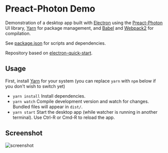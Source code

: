 # Preact-Photon Demo

Demonstration of a desktop app built with [Electron] using the [Preact-Photon] UI library, [Yarn] for package management, and [Babel] and [Webpack2] for compilation.

[Preact-Photon]: https://github.com/developit/preact-photon
[Yarn]: https://yarnpkg.com/en/
[Babel]: https://babeljs.io/
[Webpack2]: https://webpack.js.org/
[Electron]: http://electron.atom.io/

See [package.json](./package.json) for scripts and dependencies.

Repository based on [electron-quick-start](https://github.com/electron/electron-quick-start).

## Usage

First, install [Yarn] for your system (you can replace `yarn` with `npm` below if you don't wish to switch yet)
- `yarn install` Install dependencies.
- `yarn watch` Compile development version and watch for changes. Bundled files will appear in `dist/`.
- `yarn start` Start the desktop app (while watcher is running in another terminal). Use Ctrl-R or Cmd-R to reload the app.

## Screenshot

![screenshot](https://cloud.githubusercontent.com/assets/1571667/22858146/d49f61f6-f069-11e6-9376-eed358cc20f2.png)
